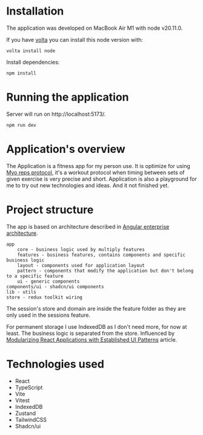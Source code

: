 # Installation

The application was developed on MacBook Air M1 with node v20.11.0.

If you have [volta](https://volta.sh) you can install this node version with:

```
volta install node
```

Install dependencies:

```
npm install
```

# Running the application

Server will run on http://localhost:5173/.

```
npm run dev
```

# Application's overview

The Application is a fitness app for my person use. It is optimize for using [Myo reps protocol](https://www.youtube.com/watch?v=V71TGRQaLRs), it's a workout protocol when timing between sets of given exercise is very precise and short. Application is also a playground for me to try out new technologies and ideas. And it not finished yet.

# Project structure

The app is based on architecture described in [Angular enterprise architecture](https://angularexperts.io/products/ebook-angular-enterprise-architecture).

    app
        core - business logic used by multiply features
        features - business features, contains components and specific business logic
        layout - components used for application layout
        pattern - components that modify the application but don't belong to a specific feature
        ui - generic components
    components/ui - shadcn/ui components
    lib - utils
    store - redux toolkit wiring

The session's store and domain are inside the feature folder as they are only used in the sessions feature.

For permanent storage I use IndexedDB as I don't need more, for now at least. The business logic is separated from the store. Influenced by [Modularizing React Applications with Established UI Patterns](https://martinfowler.com/articles/modularizing-react-apps.html) article.

# Technologies used

- React
- TypeScript
- Vite
- Vitest
- IndexedDB
- Zustand
- TailwindCSS
- Shadcn/ui
